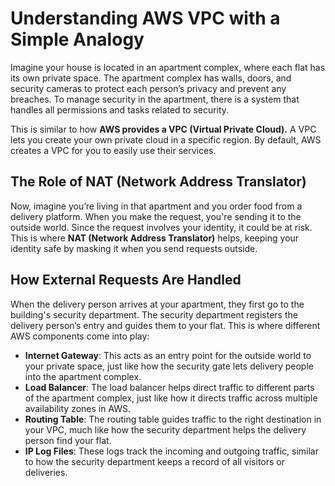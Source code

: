# Understanding AWS VPC with a Simple Analogy

Imagine your house is located in an apartment complex, where each flat has its own private space. The apartment complex has walls, doors, and security cameras to protect each person’s privacy and prevent any breaches. To manage security in the apartment, there is a system that handles all permissions and tasks related to security.

This is similar to how **AWS provides a VPC (Virtual Private Cloud).** A VPC lets you create your own private cloud in a specific region. By default, AWS creates a VPC for you to easily use their services.

## The Role of NAT (Network Address Translator)
Now, imagine you’re living in that apartment and you order food from a delivery platform. When you make the request, you're sending it to the outside world. Since the request involves your identity, it could be at risk. This is where **NAT (Network Address Translator)** helps, keeping your identity safe by masking it when you send requests outside.

## How External Requests Are Handled
When the delivery person arrives at your apartment, they first go to the building's security department. The security department registers the delivery person’s entry and guides them to your flat. This is where different AWS components come into play:

- **Internet Gateway**: This acts as an entry point for the outside world to your private space, just like how the security gate lets delivery people into the apartment complex.
- **Load Balancer**: The load balancer helps direct traffic to different parts of the apartment complex, just like how it directs traffic across multiple availability zones in AWS.
- **Routing Table**: The routing table guides traffic to the right destination in your VPC, much like how the security department helps the delivery person find your flat.
- **IP Log Files**: These logs track the incoming and outgoing traffic, similar to how the security department keeps a record of all visitors or deliveries.



